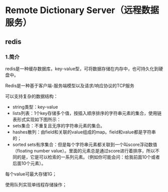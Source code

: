 # Remote Dictionary Server（远程数据服务）

## redis

### 1.简介
redis是一种缓存数据库，key-value型，可将数据存储在内存中，也可持久化到硬盘中。

Redis是一种基于客户端-服务端模型以及请求/响应协议的TCP服务

可以支持复杂的数据结构：
- string类型：key-value
- lists列表：1个key存储多个值，按插入顺序排序的字符串元素的集合，使用链表形式实现如下图所示：
- sets集合：不重复且无序的字符串元素的集合。
- hashes散列：由field和关联的value组成的map。field和value都是字符串的；
- sorted sets有序集合：但是每个字符串元素都关联到一个叫score浮动数值（floating number value）。里面的元素总是通过score进行着排序，所以不同的是，它是可以检索的一系列元素。（例如你可能会问：给我前面10个或者后面10个元素）。


每个value可最大存储1G；

使用队列实现单线程存储操作；